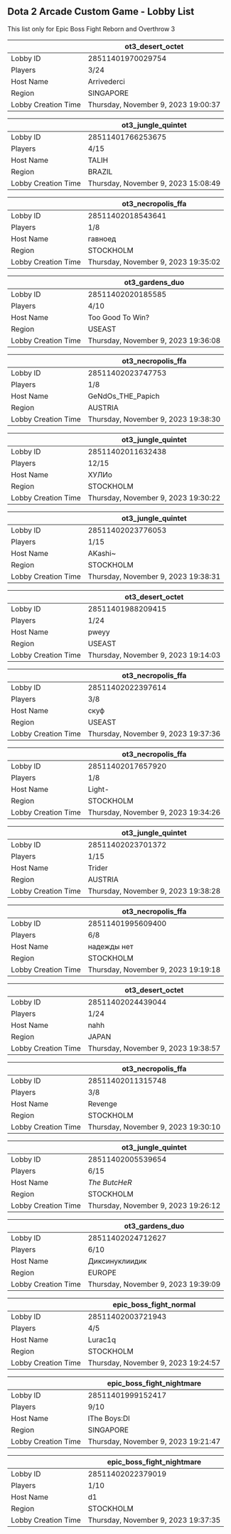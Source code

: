 ## Dota 2 Arcade Custom Game - Lobby List

This list only for Epic Boss Fight Reborn and Overthrow 3

|  | ot3_desert_octet |
| ------ | ------ |
| Lobby ID | 28511401970029754 |
| Players | 3/24 |
| Host Name | Arrivederci |
| Region | SINGAPORE |
| Lobby Creation Time | Thursday, November 9, 2023 19:00:37 |


|  | ot3_jungle_quintet |
| ------ | ------ |
| Lobby ID | 28511401766253675 |
| Players | 4/15 |
| Host Name | TALIH |
| Region | BRAZIL |
| Lobby Creation Time | Thursday, November 9, 2023 15:08:49 |


|  | ot3_necropolis_ffa |
| ------ | ------ |
| Lobby ID | 28511402018543641 |
| Players | 1/8 |
| Host Name | гавноед |
| Region | STOCKHOLM |
| Lobby Creation Time | Thursday, November 9, 2023 19:35:02 |


|  | ot3_gardens_duo |
| ------ | ------ |
| Lobby ID | 28511402020185585 |
| Players | 4/10 |
| Host Name | Too Good To Win? |
| Region | USEAST |
| Lobby Creation Time | Thursday, November 9, 2023 19:36:08 |


|  | ot3_necropolis_ffa |
| ------ | ------ |
| Lobby ID | 28511402023747753 |
| Players | 1/8 |
| Host Name | GeNdOs_THE_Papich |
| Region | AUSTRIA |
| Lobby Creation Time | Thursday, November 9, 2023 19:38:30 |


|  | ot3_jungle_quintet |
| ------ | ------ |
| Lobby ID | 28511402011632438 |
| Players | 12/15 |
| Host Name | ХУЛИо |
| Region | STOCKHOLM |
| Lobby Creation Time | Thursday, November 9, 2023 19:30:22 |


|  | ot3_jungle_quintet |
| ------ | ------ |
| Lobby ID | 28511402023776053 |
| Players | 1/15 |
| Host Name | AKashi~ |
| Region | STOCKHOLM |
| Lobby Creation Time | Thursday, November 9, 2023 19:38:31 |


|  | ot3_desert_octet |
| ------ | ------ |
| Lobby ID | 28511401988209415 |
| Players | 1/24 |
| Host Name | pweyy |
| Region | USEAST |
| Lobby Creation Time | Thursday, November 9, 2023 19:14:03 |


|  | ot3_necropolis_ffa |
| ------ | ------ |
| Lobby ID | 28511402022397614 |
| Players | 3/8 |
| Host Name | скуф |
| Region | USEAST |
| Lobby Creation Time | Thursday, November 9, 2023 19:37:36 |


|  | ot3_necropolis_ffa |
| ------ | ------ |
| Lobby ID | 28511402017657920 |
| Players | 1/8 |
| Host Name | Light- |
| Region | STOCKHOLM |
| Lobby Creation Time | Thursday, November 9, 2023 19:34:26 |


|  | ot3_jungle_quintet |
| ------ | ------ |
| Lobby ID | 28511402023701372 |
| Players | 1/15 |
| Host Name | Trider |
| Region | AUSTRIA |
| Lobby Creation Time | Thursday, November 9, 2023 19:38:28 |


|  | ot3_necropolis_ffa |
| ------ | ------ |
| Lobby ID | 28511401995609400 |
| Players | 6/8 |
| Host Name | надежды нет |
| Region | STOCKHOLM |
| Lobby Creation Time | Thursday, November 9, 2023 19:19:18 |


|  | ot3_desert_octet |
| ------ | ------ |
| Lobby ID | 28511402024439044 |
| Players | 1/24 |
| Host Name | nahh |
| Region | JAPAN |
| Lobby Creation Time | Thursday, November 9, 2023 19:38:57 |


|  | ot3_necropolis_ffa |
| ------ | ------ |
| Lobby ID | 28511402011315748 |
| Players | 3/8 |
| Host Name | Revenge |
| Region | STOCKHOLM |
| Lobby Creation Time | Thursday, November 9, 2023 19:30:10 |


|  | ot3_jungle_quintet |
| ------ | ------ |
| Lobby ID | 28511402005539654 |
| Players | 6/15 |
| Host Name | _The ButcHeR_ |
| Region | STOCKHOLM |
| Lobby Creation Time | Thursday, November 9, 2023 19:26:12 |


|  | ot3_gardens_duo |
| ------ | ------ |
| Lobby ID | 28511402024712627 |
| Players | 6/10 |
| Host Name | Диксинуклиидик |
| Region | EUROPE |
| Lobby Creation Time | Thursday, November 9, 2023 19:39:09 |


|  | epic_boss_fight_normal |
| ------ | ------ |
| Lobby ID | 28511402003721943 |
| Players | 4/5 |
| Host Name | Lurac1q |
| Region | STOCKHOLM |
| Lobby Creation Time | Thursday, November 9, 2023 19:24:57 |


|  | epic_boss_fight_nightmare |
| ------ | ------ |
| Lobby ID | 28511401999152417 |
| Players | 9/10 |
| Host Name | lThe Boys:Dl |
| Region | SINGAPORE |
| Lobby Creation Time | Thursday, November 9, 2023 19:21:47 |


|  | epic_boss_fight_nightmare |
| ------ | ------ |
| Lobby ID | 28511402022379019 |
| Players | 1/10 |
| Host Name | d1 |
| Region | STOCKHOLM |
| Lobby Creation Time | Thursday, November 9, 2023 19:37:35 |


